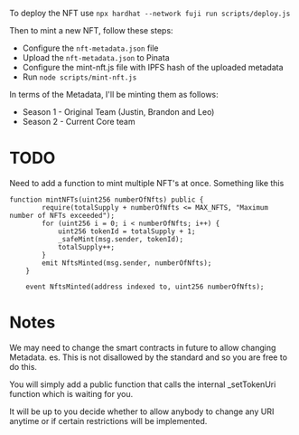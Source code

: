 To deploy the NFT use
`npx hardhat --network fuji run scripts/deploy.js`

Then to mint a new NFT, follow these steps:
* Configure the `nft-metadata.json` file
* Upload the `nft-metadata.json` to Pinata
* Configure the mint-nft.js file with IPFS hash of the uploaded metadata
* Run `node scripts/mint-nft.js`

In terms of the Metadata, I'll be minting them as follows:
* Season 1 - Original Team (Justin, Brandon and Leo)
* Season 2 - Current Core team

# TODO
Need to add a function to mint multiple NFT's at once. Something like this

```
function mintNFTs(uint256 numberOfNfts) public {
        require(totalSupply + numberOfNfts <= MAX_NFTS, "Maximum number of NFTs exceeded");
        for (uint256 i = 0; i < numberOfNfts; i++) {
            uint256 tokenId = totalSupply + 1;
            _safeMint(msg.sender, tokenId);
            totalSupply++;
        }
        emit NftsMinted(msg.sender, numberOfNfts);
    }

    event NftsMinted(address indexed to, uint256 numberOfNfts);
```

# Notes
We may need to change the smart contracts in future to allow changing Metadata. es. This is not disallowed by the standard and so you are free to do this.

You will simply add a public function that calls the internal _setTokenUri function which is waiting for you.

It will be up to you decide whether to allow anybody to change any URI anytime or if certain restrictions will be implemented.